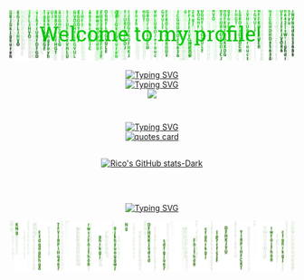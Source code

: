 ![WelcomePage](assets/header.png)

<div align="center">
<a href="https://git.io/typing-svg"><img src="https://readme-typing-svg.demolab.com?font=Fira+Code&weight=400&size=25&pause=500&color=00DB01&center=true&vCenter=true&repeat=true&random=false&width=435&separator=%3D&lines=print(%22I'm+Rico%22);%3Decho+%22Software+%26+Mobile+Dev%22;%3Dconsole.log(%22+coding+%3C3+%22);" alt="Typing SVG" /></a>
</div>

<link href="https://fonts.googleapis.com/css2?family=Fira+Code&display=swap" rel="stylesheet">



<!-- <span style="font-family: 'Fira Code', monospace; color: #00DB01FF;"><strong>Profile Viewers</strong></span> -->

<div align="center">
<a href="https://git.io/typing-svg">
  <img src="https://readme-typing-svg.demolab.com?font=Fira+Code&weight=200&size=15&duration=1&pause=99999999&color=00DB01&center=true&vCenter=true&repeat=false&random=false&width=435&lines=Profile+Viewers" alt="Typing SVG"/>
</a>
  <br><img src="https://profile-counter.glitch.me/{ricoglr}/count.svg"/>


# 

<a href="https://git.io/typing-svg">
  <img src="https://readme-typing-svg.demolab.com?font=Fira+Code&weight=200&size=15&duration=1&pause=99999999&color=00FF81FF&center=true&vCenter=true&repeat=false&random=false&width=435&lines=Quote+of+the+day" alt="Typing SVG"/>
</a>
</div>
  <div align="center">
    <a href="https://github.com/piyushsuthar/github-readme-quotes">
        <img src="https://quotes-github-readme.vercel.app/api?type=veritical&theme=dark&border=true" alt="quotes card">
    </a>
  </div>
  
##

<div align="center">
    <a href="https://github.com/ricoglr/github-readme-stats#gh-dark-mode-only">
        <img src="https://github-readme-stats.vercel.app/api?username=ricoglr&show_icons=true&theme=dark#gh-dark-mode-only" alt="Rico's GitHub stats-Dark">
    </a>
</div>


<br></br>
<div align="center">
  <a href="https://git.io/typing-svg"><img src="https://readme-typing-svg.demolab.com?font=Fira+Code&pause=1000&color=00DB01&center=true&vCenter=true&random=false&width=435&lines=Thanks+for+your+visit!" alt="Typing SVG" />
  </a>
</div>

![WelcomePage](assets/footer.png)
